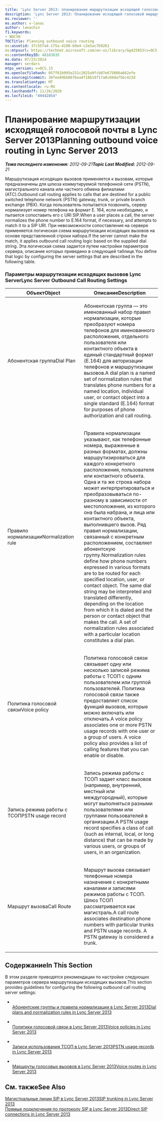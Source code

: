 ```yaml
---
title: 'Lync Server 2013: планирование маршрутизации исходящей голосовой почты'
description: 'Lync Server 2013: Планирование исходящей голосовой маршрутизации.'
ms.reviewer: ''
ms.author: v-lanac
author: lanachin
f1.keywords:
- NOCSH
TOCTitle: Planning outbound voice routing
ms:assetid: 37c55fa4-175a-4190-b9e4-c2e5ac7b9261
ms:mtpsurl: https://technet.microsoft.com/en-us/library/Gg425853(v=OCS.15)
ms:contentKeyID: 48183835
ms.date: 07/23/2014
manager: serdars
mtps_version: v=OCS.15
ms.openlocfilehash: 057f81b995e231c2025a9fcb07e675086a662efe
ms.sourcegitcommit: 36fee89bb887bea4f18b19f17a8c69daf5bc423d
ms.translationtype: MT
ms.contentlocale: ru-RU
ms.lasthandoff: 11/26/2020
ms.locfileid: "49442854"
---
```

# <a name="planning-outbound-voice-routing-in-lync-server-2013"></a><span data-ttu-id="51096-103">Планирование маршрутизации исходящей голосовой почты в Lync Server 2013</span><span class="sxs-lookup"><span data-stu-id="51096-103">Planning outbound voice routing in Lync Server 2013</span></span>

<div data-xmlns="http://www.w3.org/1999/xhtml">

<div class="topic" data-xmlns="http://www.w3.org/1999/xhtml" data-msxsl="urn:schemas-microsoft-com:xslt" data-cs="https://msdn.microsoft.com/">

<div data-asp="https://msdn2.microsoft.com/asp">



</div>

<div id="mainSection">

<div id="mainBody"><span data-ttu-id="51096-104">

<span> </span></span><span class="sxs-lookup"><span data-stu-id="51096-104">

<span> </span></span></span>

<span data-ttu-id="51096-105">_**Тема последнего изменения:** 2012-09-21_</span><span class="sxs-lookup"><span data-stu-id="51096-105">_**Topic Last Modified:** 2012-09-21_</span></span>

<span data-ttu-id="51096-106">Маршрутизация исходящих вызовов применяется к вызовам, которые предназначены для шлюза коммутируемой телефонной сети (PSTN), магистрального канала или частного обмена филиалами (АТС).</span><span class="sxs-lookup"><span data-stu-id="51096-106">Outbound call routing applies to calls that are destined for a public switched telephone network (PSTN) gateway, trunk, or private branch exchange (PBX).</span></span> <span data-ttu-id="51096-107">Когда пользователь попытается позвонить, сервер нормализует номер телефона на формат E. 164, если необходимо, и пытается сопоставить его с URI SIP.</span><span class="sxs-lookup"><span data-stu-id="51096-107">When a user places a call, the server normalizes the phone number to E.164 format, if necessary, and attempts to match it to a SIP URI.</span></span> <span data-ttu-id="51096-108">При невозможности сопоставления на сервере применяется логическая схема маршрутизации исходящих вызовов на основе представленной строки набора.</span><span class="sxs-lookup"><span data-stu-id="51096-108">If the server cannot make the match, it applies outbound call routing logic based on the supplied dial string.</span></span> <span data-ttu-id="51096-109">Эта логическая схема задается путем настройки параметров сервера, описание которых приведено в следующей таблице.</span><span class="sxs-lookup"><span data-stu-id="51096-109">You define that logic by configuring the server settings that are described in the following table.</span></span>

### <a name="lync-server-outbound-call-routing-settings"></a><span data-ttu-id="51096-110">Параметры маршрутизации исходящих вызовов Lync Server</span><span class="sxs-lookup"><span data-stu-id="51096-110">Lync Server Outbound Call Routing Settings</span></span>

<table>
<colgroup>
<col style="width: 50%" />
<col style="width: 50%" />
</colgroup>
<thead>
<tr class="header">
<th><span data-ttu-id="51096-111">Объект</span><span class="sxs-lookup"><span data-stu-id="51096-111">Object</span></span></th>
<th><span data-ttu-id="51096-112">Описание</span><span class="sxs-lookup"><span data-stu-id="51096-112">Description</span></span></th>
</tr>
</thead>
<tbody>
<tr class="odd">
<td><p><span data-ttu-id="51096-113">Абонентская группа</span><span class="sxs-lookup"><span data-stu-id="51096-113">Dial Plan</span></span></p></td>
<td><p><span data-ttu-id="51096-114">Абонентская группа — это именованный набор правил нормализации, которые преобразуют номера телефонов для именованного расположения, отдельного пользователя или контактного объекта в единый стандартный формат (E.164) для авторизации телефонов и маршрутизации вызовов.</span><span class="sxs-lookup"><span data-stu-id="51096-114">A dial plan is a named set of normalization rules that translates phone numbers for a named location, individual user, or contact object into a single standard (E.164) format for purposes of phone authorization and call routing.</span></span></p></td>
</tr>
<tr class="even">
<td><p><span data-ttu-id="51096-115">Правило нормализации</span><span class="sxs-lookup"><span data-stu-id="51096-115">Normalization rule</span></span></p></td>
<td><p><span data-ttu-id="51096-p102">Правила нормализации указывают, как телефонные номера, выраженные в разных форматах, должны маршрутизироваться для каждого конкретного расположения, пользователя или контактного объекта. Одна и та же строка набора может интерпретироваться и преобразовываться по-разному в зависимости от местоположения, из которого она была набрана, и лица или контактного объекта, выполнившего вызов. Ряд правил нормализации, связанный с конкретным расположением, составляет абонентскую группу.</span><span class="sxs-lookup"><span data-stu-id="51096-p102">Normalization rules define how phone numbers expressed in various formats are to be routed for each specified location, user, or contact object. The same dial string may be interpreted and translated differently, depending on the location from which it is dialed and the person or contact object that makes the call. A set of normalization rules associated with a particular location constitutes a dial plan.</span></span></p></td>
</tr>
<tr class="odd">
<td><p><span data-ttu-id="51096-119">Политика голосовой связи</span><span class="sxs-lookup"><span data-stu-id="51096-119">Voice policy</span></span></p></td>
<td><p><span data-ttu-id="51096-p103">Политика голосовой связи связывает одну или несколько записей режима работы с ТСОП с одним пользователем или группой пользователей. Политика голосовой связи также предоставляет список функций вызовов, которые можно включать или отключать.</span><span class="sxs-lookup"><span data-stu-id="51096-p103">A voice policy associates one or more PSTN usage records with one user or a group of users. A voice policy also provides a list of calling features that you can enable or disable.</span></span></p></td>
</tr>
<tr class="even">
<td><p><span data-ttu-id="51096-122">Запись режима работы с ТСОП</span><span class="sxs-lookup"><span data-stu-id="51096-122">PSTN usage record</span></span></p></td>
<td><p><span data-ttu-id="51096-123">Запись режима работы с ТСОП задает класс вызовов (например, внутренний, местный или междугородный), которые могут выполняться разными пользователями или группами пользователей в организации.</span><span class="sxs-lookup"><span data-stu-id="51096-123">A PSTN usage record specifies a class of call (such as internal, local, or long distance) that can be made by various users, or groups of users, in an organization.</span></span></p></td>
</tr>
<tr class="odd">
<td><p><span data-ttu-id="51096-124">Маршрут вызова</span><span class="sxs-lookup"><span data-stu-id="51096-124">Call Route</span></span></p></td>
<td><p><span data-ttu-id="51096-p104">Маршрут вызова связывает телефонные номера назначения с конкретными каналами и записями режимов работы с ТСОП. Шлюз ТСОП рассматривается как магистраль.</span><span class="sxs-lookup"><span data-stu-id="51096-p104">A call route associates destination phone numbers with particular trunks and PSTN usage records. A PSTN gateway is considered a trunk.</span></span></p></td>
</tr>
</tbody>
</table>


<div>

## <a name="in-this-section"></a><span data-ttu-id="51096-127">Содержание</span><span class="sxs-lookup"><span data-stu-id="51096-127">In This Section</span></span>

<span data-ttu-id="51096-128">В этом разделе приводятся рекомендации по настройке следующих параметров сервера маршрутизации исходящих вызовов.</span><span class="sxs-lookup"><span data-stu-id="51096-128">This section provides guidelines for configuring the following outbound call routing server settings:</span></span>

  - <span></span>  
    [<span data-ttu-id="51096-129">Абонентские группы и правила нормализации в Lync Server 2013</span><span class="sxs-lookup"><span data-stu-id="51096-129">Dial plans and normalization rules in Lync Server 2013</span></span>](lync-server-2013-dial-plans-and-normalization-rules.md)

  - <span></span>  
    [<span data-ttu-id="51096-130">Политики голосовой связи в Lync Server 2013</span><span class="sxs-lookup"><span data-stu-id="51096-130">Voice policies in Lync Server 2013</span></span>](lync-server-2013-voice-policies.md)

  - <span></span>  
    [<span data-ttu-id="51096-131">Записи использования ТСОП в Lync Server 2013</span><span class="sxs-lookup"><span data-stu-id="51096-131">PSTN usage records in Lync Server 2013</span></span>](lync-server-2013-pstn-usage-records.md)

  - <span></span>  
    [<span data-ttu-id="51096-132">Маршруты голосовых вызовов в Lync Server 2013</span><span class="sxs-lookup"><span data-stu-id="51096-132">Voice routes in Lync Server 2013</span></span>](lync-server-2013-voice-routes.md)

</div>

<div>

## <a name="see-also"></a><span data-ttu-id="51096-133">См. также</span><span class="sxs-lookup"><span data-stu-id="51096-133">See Also</span></span>


[<span data-ttu-id="51096-134">Магистральные линии SIP в Lync Server 2013</span><span class="sxs-lookup"><span data-stu-id="51096-134">SIP trunking in Lync Server 2013</span></span>](lync-server-2013-sip-trunking.md)  
[<span data-ttu-id="51096-135">Прямые подключения по протоколу SIP в Lync Server 2013</span><span class="sxs-lookup"><span data-stu-id="51096-135">Direct SIP connections in Lync Server 2013</span></span>](lync-server-2013-direct-sip-connections.md)  
  

<span data-ttu-id="51096-136"></div>

</div>

<span> </span>

</div>

</div>

</span><span class="sxs-lookup"><span data-stu-id="51096-136"></div>

</div>

<span> </span>

</div>

</div>

</span></span></div>

